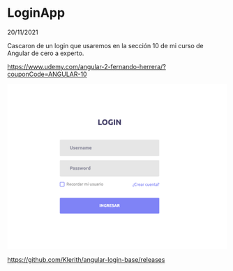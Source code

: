 # LoginApp

20/11/2021

Cascaron de un login que usaremos en la sección 10 de mi curso de Angular de cero a experto.

https://www.udemy.com/angular-2-fernando-herrera/?couponCode=ANGULAR-10


![](https://github.com/Klerith/angular-login-demoapp/blob/master/src/assets/images/demo.png?raw=true)

https://github.com/Klerith/angular-login-base/releases
